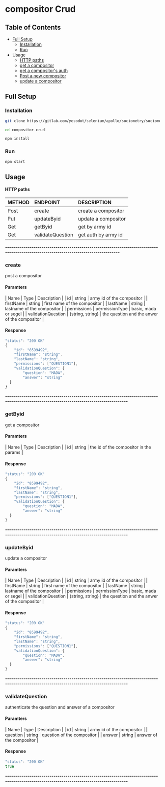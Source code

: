 # compositor Crud
## Table of Contents
- [Full Setup](#full-setup)
    - [Installation](#installation)
    - [Run](#run)
- [Usage](#usage)
    - [HTTP paths](#http-paths)
    - [get a compositor](#army-id)
    - [get a compositor's auth](#validate-question)
    - [Post a new compositor](#/)
    - [update a compositor](#army-id)

## Full Setup
### Installation

```bash
git clone https://gitlab.com/yesodot/selenium/apollo/sociometry/sociometry-ui.git

cd compositor-crud

npm install
```

### Run 

```bash
npm start
```

## Usage
#### HTTP paths 

| METHOD | ENDPOINT                                                         | DESCRIPTION                                       |
| ------ | :----------------------------------------------------------------| :----------------------------------------------    |
| Post   |  create                                                          | create a compositor                                          |
| Put    |  updateByid                                                  | update a compositor                                      |
| Get    |  getByid                                                     | get by army id                                     |
| Get    |  validateQuestion                                                | get auth by army id                                     |

**-------------------------------------------------------------------------------------------------------------------------------------**

### create
post a compositor
#### Paramters
| Name   | Type   | Description                                                    |
| id  | string | army id of the compositor  |
| firstName  | string | first name of the compositor  |
| lastName  | string | lastname of the compositor  |
| permissions  | permissionType | basic, mada or segel  |
| validationQuestion  | {string, string} | the question and the anwer of the compositor  |

#### Response
```typescript
"status": "200 OK"
{
    "id": "8599492",
    "firstName": "string",
    "lastName": "string",
    "permissions": ["QUESTION1"],
    "validationQuestion": {
        "question": "MADA",
        "answer": "string"
  }
}
```
**-----------------------------------------------------------------------------------------------------------------------------------------**
### getByid
get a compositor
#### Paramters
| Name   | Type   | Description                                                    |
| id  | string | the id of the compositor in the params |

#### Response
```typescript
"status": "200 OK"
{
    "id": "8599492",
    "firstName": "string",
    "lastName": "string",
    "permissions": ["QUESTION1"],
    "validationQuestion": {
        "question": "MADA",
        "answer": "string"
  }
}
```
**-----------------------------------------------------------------------------------------------------------------------------------------**

### updateByid
update a compositor
#### Paramters
| Name   | Type   | Description                                                    |
| id  | string | army id of the compositor  |
| firstName  | string | first name of the compositor  |
| lastName  | string | lastname of the compositor  |
| permissions  | permissionType | basic, mada or segel  |
| validationQuestion  | {string, string} | the question and the anwer of the compositor  |

#### Response
```typescript
"status": "200 OK"
{
    "id": "8599492",
    "firstName": "string",
    "lastName": "string",
    "permissions": ["QUESTION1"],
    "validationQuestion": {
        "question": "MADA",
        "answer": "string"
  }
}
```
**-----------------------------------------------------------------------------------------------------------------------------------------**
### validateQuestion
authenticate the question and answer of a compositor
#### Paramters
| Name   | Type   | Description                                                    |
| id  | string | army id of the compositor  |
| question  | string | question  of the compositor  |
| answer  | string | answer of the compositor  |

#### Response
```typescript
"status": "200 OK"
true
```
**-----------------------------------------------------------------------------------------------------------------------------------------**
